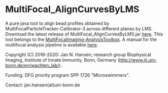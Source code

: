 # MultiFocal_AlignCurvesByLMS
A pure java tool to align bead profiles obtained by MultiFocalParticleTracker-Calibrator-3 across different planes by LMS.
Download the latest release of MultiFocal_AlignCurvesByLMS.jar [here](https://github.com/hansenjn/MultiFocal_AlignCurvesByLMS/releases/).
This tool belongs to the [MultiFocalImaging-AnalysisToolbox](https://github.com/hansenjn/MultifocalImaging-AnalysisToolbox). 
A manual for the multifocal analysis pipeline is available [here](https://github.com/hansenjn/MultifocalImaging-AnalysisToolbox/tree/master/User%20Guide).

Copyright (C) 2016-2020: Jan N. Hansen; research group Biophysical Imaging, Institute of Innate Immunity, Bonn, Germany (http://www.iii.uni-bonn.de/en/wachten_lab/).

Funding: DFG priority program SPP 1726 "Microswimmers".

Contact: jan.hansen(at)uni-bonn.de
